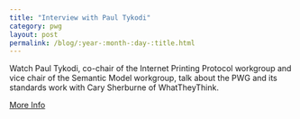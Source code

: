 ```yaml
---
title: "Interview with Paul Tykodi"
category: pwg
layout: post
permalink: /blog/:year-:month-:day-:title.html
---
```


Watch Paul Tykodi, co-chair of the Internet Printing Protocol workgroup and vice chair of the Semantic Model workgroup, talk about the PWG and its standards work with Cary Sherburne of WhatTheyThink.

<a class="btn btn-secondary btn-sm" href="http://whattheythink.com/video/69439-paul-tykodi-printer-working-group-standards/">More Info</a>
